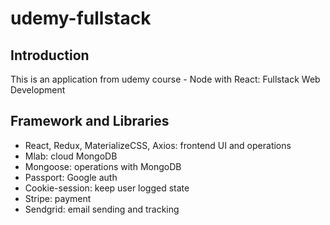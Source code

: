 # udemy-fullstack
## Introduction
This is an application from udemy course - Node with React: Fullstack Web Development

## Framework and Libraries
- React, Redux, MaterializeCSS, Axios: frontend UI and operations
- Mlab: cloud MongoDB
- Mongoose: operations with MongoDB
- Passport: Google auth
- Cookie-session: keep user logged state
- Stripe: payment
- Sendgrid: email sending and tracking
